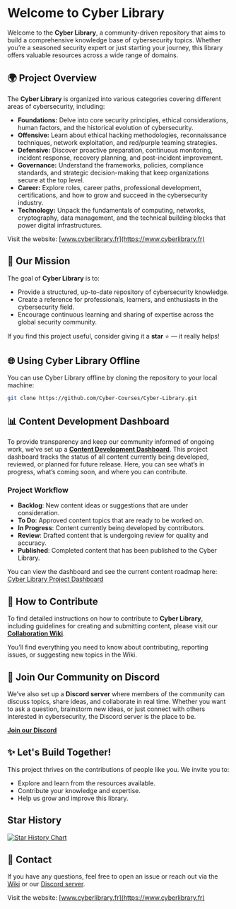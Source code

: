 # Welcome to Cyber Library

Welcome to the **Cyber Library**, a community-driven repository that aims to build a comprehensive knowledge base of cybersecurity topics. Whether you’re a seasoned security expert or just starting your journey, this library offers valuable resources across a wide range of domains.

## 🌍 Project Overview

The **Cyber Library** is organized into various categories covering different areas of cybersecurity, including:

- **Foundations:** Delve into core security principles, ethical considerations, human factors, and the historical evolution of cybersecurity.
- **Offensive:** Learn about ethical hacking methodologies, reconnaissance techniques, network exploitation, and red/purple teaming strategies.
- **Defensive:** Discover proactive preparation, continuous monitoring, incident response, recovery planning, and post-incident improvement.
- **Governance:** Understand the frameworks, policies, compliance standards, and strategic decision-making that keep organizations secure at the top level.
- **Career:** Explore roles, career paths, professional development, certifications, and how to grow and succeed in the cybersecurity industry.
- **Technology:** Unpack the fundamentals of computing, networks, cryptography, data management, and the technical building blocks that power digital infrastructures.

Visit the website: [www.cyberlibrary.fr](https://www.cyberlibrary.fr)

## 🎯 Our Mission

The goal of **Cyber Library** is to:
- Provide a structured, up-to-date repository of cybersecurity knowledge.
- Create a reference for professionals, learners, and enthusiasts in the cybersecurity field.
- Encourage continuous learning and sharing of expertise across the global security community.

If you find this project useful, consider giving it a **star** ⭐ — it really helps!

## 🌐 Using Cyber Library Offline

You can use Cyber Library offline by cloning the repository to your local machine:

```bash
git clone https://github.com/Cyber-Courses/Cyber-Library.git
```

## 📊 Content Development Dashboard

To provide transparency and keep our community informed of ongoing work, we’ve set up a **[Content Development Dashboard](https://github.com/orgs/Cyber-Courses/projects/1)**. This project dashboard tracks the status of all content currently being developed, reviewed, or planned for future release. Here, you can see what’s in progress, what’s coming soon, and where you can contribute.

### Project Workflow

- **Backlog**: New content ideas or suggestions that are under consideration.
- **To Do**: Approved content topics that are ready to be worked on.
- **In Progress**: Content currently being developed by contributors.
- **Review**: Drafted content that is undergoing review for quality and accuracy.
- **Published**: Completed content that has been published to the Cyber Library.

You can view the dashboard and see the current content roadmap here: [Cyber Library Project Dashboard](https://github.com/orgs/Cyber-Courses/projects/1)

## 📄 How to Contribute

To find detailed instructions on how to contribute to **Cyber Library**, including guidelines for creating and submitting content, please visit our **[Collaboration Wiki](https://github.com/Cyber-Courses/Cyber-Library/wiki)**.

You’ll find everything you need to know about contributing, reporting issues, or suggesting new topics in the Wiki.

## 💬 Join Our Community on Discord

We’ve also set up a **Discord server** where members of the community can discuss topics, share ideas, and collaborate in real time. Whether you want to ask a question, brainstorm new ideas, or just connect with others interested in cybersecurity, the Discord server is the place to be.

**[Join our Discord](https://discord.gg/a9XwRKxdHf)**

## ✨ Let's Build Together!

This project thrives on the contributions of people like you. We invite you to:
- Explore and learn from the resources available.
- Contribute your knowledge and expertise.
- Help us grow and improve this library.

## Star History

[![Star History Chart](https://api.star-history.com/svg?repos=Cyber-Courses/Cyber-Library&type=Date)](https://www.star-history.com/#Cyber-Courses/Cyber-Library&Date)

## 📧 Contact

If you have any questions, feel free to open an issue or reach out via the [Wiki](https://github.com/Cyber-Courses/Cyber-Library/wiki) or our [Discord server](https://discord.gg/a9XwRKxdHf).

Visit the website: [www.cyberlibrary.fr](https://www.cyberlibrary.fr)
